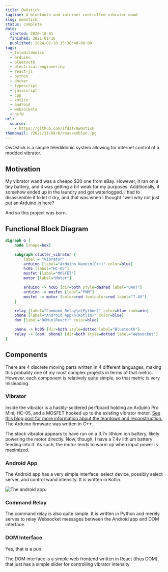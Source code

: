 ```yaml
---
title: OwOstick
tagline: A bluetooth and internet controlled vibrator wand
slug: owostick
status: complete
date:
  started: 2020-10-01
  finished: 2021-01-16
  published: 2024-02-10 15:38:40-08:00
tags:
  - teledildonics
  - arduino
  - bluetooth
  - electrical-engineering
  - react-js
  - python
  - docker
  - typescript
  - javascript
  - cpp
  - kotlin
  - android
  - websockets
  - nsfw
url:
  source:
    - https://github.com/ifd3f/OwOstick
thumbnail: /2021/11/04/0/reassembled.jpg
---
```


OwOstick is a simple teledildonic system allowing for internet control of a
modded vibrator.

## Motivation

My vibrator wand was a cheapo $20 one from eBay. However, it ran on a tiny
battery, and it was getting a bit weak for my purposes. Additionally, it somehow
ended up in the laundry and got waterlogged. I had to disassemble it to let it
dry, and that was when I thought "well why not just put an Arduino in here?

And so this project was born.

## Functional Block Diagram

```dot
digraph G {
    node [shape=box]

    subgraph cluster_vibrator {
        label = "Vibrator"
        arduino [label="Arduino Nano\n(C++)" color=blue]
        hc05 [label="HC-05"]
        mosfet [label="MOSFET"]
        motor [label="Motor"]

        arduino -> hc05 [dir=both style=dashed label="UART"]
        arduino -> mosfet [label="PWM"]
        mosfet -> motor [color=red fontcolor=red label="7.4V"]
    }

    relay [label="Command Relay\n(Python)" color=blue rank=min]
    phone [label="Android App\n(Kotlin)" color=blue]
    dom [label="DOM\n(React)" color=blue]

    phone -> hc05 [dir=both style=dotted label="Bluetooth"]
    relay -> {dom, phone} [dir=both style=dotted label="Websocket"]
}
```

## Components

There are 4 discrete moving parts written in 4 different languages, making this
probably one of my most complex projects in terms of that metric. However, each
component is relatively quite simple, so that metric is very misleading.

### Vibrator

Inside the vibrator is a hastily-soldered perfboard holding an Arduino Pro Mini,
HC-05, and a MOSFET hooked up to the existing vibrator motor.
[See this blog post for more information about the teardown and reconstruction.](/2021/11/05/0/vibrator)
The Arduino firmware was written in C++.

The stock vibrator appears to have run on a 3.7v lithium ion battery, likely
powering the motor directly. Now, though, I have a 7.4v lithium battery feeding
into it. As such, the motor tends to warm up when input power is maximized.

### Android App

The Android app has a very simple interface: select device, possibly select
server, and control wand intensity. It is written in Kotlin.

![The android app.](https://s3.us-west-000.backblazeb2.com/nyaabucket/1f8d053e051ef8d176fd5e760627c2c533e7b3ebd34cdf4ad3c3ed6da8ae68f3/android-app.png)

### Command Relay

The command relay is also quite simple. It is written in Python and merely
serves to relay Websocket messages between the Android app and DOM interface.

### DOM Interface

Yes, that is a pun.

The DOM interface is a simple web frontend written in React (thus DOM), that
just has a simple slider for controlling vibrator intensity.

